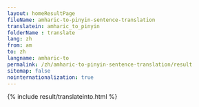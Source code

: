```yaml
---
layout: homeResultPage
fileName: amharic-to-pinyin-sentence-translation
translatein: amharic_to_pinyin
folderName : translate
lang: zh
from: am
to: zh
langname: amharic-to
permalink: /zh/amharic-to-pinyin-sentence-translation/result
sitemap: false
nointernationalization: true
---
```

{% include result/translateinto.html %}

<script src="/js/result/translation.js" data-foldername="{{page.folderName}}" data-lang="{{page.lang}}"></script>
